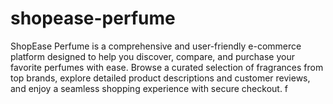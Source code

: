 # shopease-perfume
ShopEase Perfume is a comprehensive and user-friendly e-commerce platform designed to help you discover, compare, and purchase your favorite perfumes with ease. Browse a curated selection of fragrances from top brands, explore detailed product descriptions and customer reviews, and enjoy a seamless shopping experience with secure checkout. f
